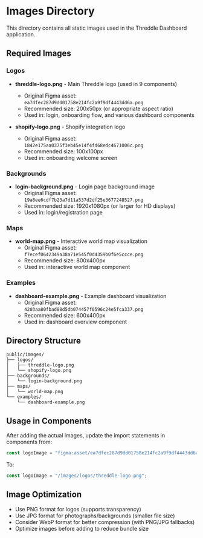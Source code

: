 # Images Directory

This directory contains all static images used in the Threddle Dashboard application.

## Required Images

### Logos
- **threddle-logo.png** - Main Threddle logo (used in 9 components)
  - Original Figma asset: `ea7dfec287d9dd01758e214fc2a9f9df4443dd6a.png`
  - Recommended size: 200x50px (or appropriate aspect ratio)
  - Used in: login, onboarding flow, and various dashboard components

- **shopify-logo.png** - Shopify integration logo
  - Original Figma asset: `1842e175aa0375f3eb45e14f4fd68edc4671006c.png`
  - Recommended size: 100x100px
  - Used in: onboarding welcome screen

### Backgrounds
- **login-background.png** - Login page background image
  - Original Figma asset: `19a8ee6cdf7b23a7d11a537d2df25e3677248527.png`
  - Recommended size: 1920x1080px (or larger for HD displays)
  - Used in: login/registration page

### Maps
- **world-map.png** - Interactive world map visualization
  - Original Figma asset: `f7ecef0642349a38a71e545f0d4359b0f6e5ccce.png`
  - Recommended size: 800x400px
  - Used in: interactive world map component

### Examples
- **dashboard-example.png** - Example dashboard visualization
  - Original Figma asset: `4203aa80fbad88d5db074457f0596c24e5fca337.png`
  - Recommended size: 600x400px
  - Used in: dashboard overview component

## Directory Structure
```
public/images/
├── logos/
│   ├── threddle-logo.png
│   └── shopify-logo.png
├── backgrounds/
│   └── login-background.png
├── maps/
│   └── world-map.png
└── examples/
    └── dashboard-example.png
```

## Usage in Components
After adding the actual images, update the import statements in components from:
```javascript
const logoImage = "figma:asset/ea7dfec287d9dd01758e214fc2a9f9df4443dd6a.png";
```

To:
```javascript
const logoImage = "/images/logos/threddle-logo.png";
```

## Image Optimization
- Use PNG format for logos (supports transparency)
- Use JPG format for photographs/backgrounds (smaller file size)
- Consider WebP format for better compression (with PNG/JPG fallbacks)
- Optimize images before adding to reduce bundle size